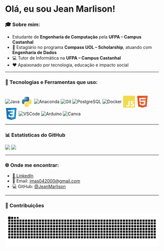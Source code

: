 # Olá, eu sou Jean Marlison!

### 🎓 Sobre mim:
- Estudante de **Engenharia de Computação** pela **UFPA – Campus Castanhal**
- 💼 Estagiário no programa **Compass UOL – Scholarship**, atuando com **Engenharia de Dados**
- 💻 Tutor de Informática na **UFPA – Campus Castanhal**
- ❤️ Apaixonado por tecnologia, educação e impacto social

---

### 🚀 Tecnologias e Ferramentas que uso:

<div style="display: inline_block"><br>
  <img align="center" alt="Java" height="40" src="https://cdn.jsdelivr.net/gh/devicons/devicon@latest/icons/java/java-original.svg" />
  <img align="center" alt="Python" height="40" src="https://raw.githubusercontent.com/devicons/devicon/master/icons/python/python-original.svg">
  <img align="center" alt="Anaconda" height="40" src="https://cdn.jsdelivr.net/gh/devicons/devicon@latest/icons/anaconda/anaconda-original.svg" />      
  <img align="center" alt="Git" height="40" src="https://cdn.jsdelivr.net/gh/devicons/devicon@latest/icons/git/git-original.svg" />
  <img align="center" alt="PostgreSQL" height="40" src="https://cdn.jsdelivr.net/gh/devicons/devicon@latest/icons/postgresql/postgresql-original.svg" />
  <img align="center" alt="Docker" height="40" src="https://cdn.jsdelivr.net/gh/devicons/devicon@latest/icons/docker/docker-original-wordmark.svg" />
  <img align="center" alt="JavaScript" height="40" src="https://raw.githubusercontent.com/devicons/devicon/master/icons/javascript/javascript-plain.svg">
  <img align="center" alt="HTML" height="40" src="https://raw.githubusercontent.com/devicons/devicon/master/icons/html5/html5-original.svg">
  <img align="center" alt="CSS" height="40" src="https://raw.githubusercontent.com/devicons/devicon/master/icons/css3/css3-original.svg">
  <img align="center" alt="VSCode" height="40" src="https://cdn.jsdelivr.net/gh/devicons/devicon@latest/icons/vscode/vscode-original.svg" />
  <img align="center" alt="Arduino" height="40" src="https://cdn.jsdelivr.net/gh/devicons/devicon@latest/icons/arduino/arduino-original-wordmark.svg" />
  <img align="center" alt="Canva" height="40" src="https://cdn.jsdelivr.net/gh/devicons/devicon@latest/icons/canva/canva-original.svg" />
</div>

---

### 📊 Estatísticas do GitHub

<div>
  <img height="200" src="https://github-readme-stats.vercel.app/api?username=JeanMarlison&show_icons=true&theme=radical" />
  <img height="200" src="https://github-readme-stats.vercel.app/api/top-langs/?username=JeanMarlison&theme=radical&hide_border=true&include_all_commits=true&count_private=true&layout=compact&card_width=320" />
</div>

---

### 🌐 Onde me encontrar:
- [💼 LinkedIn](https://www.linkedin.com/in/jeanmarlison)
- 📧 Email: [jmas042000@gmail.com](mailto:jmas042000@gmail.com)
- 💻 GitHub: [@JeanMarlison](https://github.com/JeanMarlison)

---

### 🐍 Contribuições

<picture align="center">
  <source media="(prefers-color-scheme: dark)" srcset="https://raw.githubusercontent.com/JeanMarlison/JeanMarlison/output/github-contribution-grid-snake-dark.svg">
  <source media="(prefers-color-scheme: light)" srcset="https://raw.githubusercontent.com/JeanMarlison/JeanMarlison/output/github-contribution-grid-snake.svg">
  <img align="center" alt="Snake animation" src="https://raw.githubusercontent.com/JeanMarlison/JeanMarlison/output/github-contribution-grid-snake.svg">
</picture>
